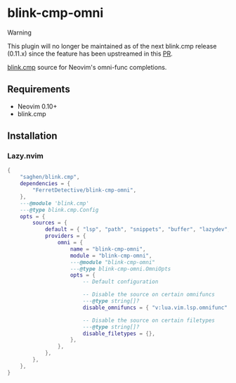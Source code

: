 # blink-cmp-omni

> [!WARNING]
> This plugin will no longer be maintained as of the next blink.cmp release (0.11.x) since the feature has been upstreamed in this [PR](https://github.com/Saghen/blink.cmp/pull/1114).

[blink.cmp](https://github.com/saghen/blink.cmp) source for Neovim's omni-func completions.

## Requirements
- Neovim 0.10+
- blink.cmp

## Installation

### Lazy.nvim
```lua
{
    "saghen/blink.cmp",
    dependencies = {
        "FerretDetective/blink-cmp-omni",
    },
    ---@module 'blink.cmp'
    ---@type blink.cmp.Config
    opts = {
        sources = {
            default = { "lsp", "path", "snippets", "buffer", "lazydev", "omni" },
            providers = {
                omni = {
                    name = "blink-cmp-omni",
                    module = "blink-cmp-omni",
                    ---@module "blink-cmp-omni"
                    ---@type blink-cmp-omni.OmniOpts
                    opts = {
                        -- Default configuration

                        -- Disable the source on certain omnifuncs
                        ---@type string[]?
                        disable_omnifuncs = { "v:lua.vim.lsp.omnifunc" },

                        -- Disable the source on certain filetypes
                        ---@type string[]?
                        disable_filetypes = {},
                    },
                },
            },
        },
    },
}
```
